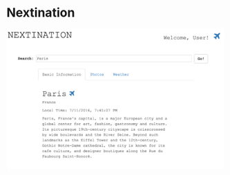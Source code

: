 # Nextination


![Alt text](https://raw.githubusercontent.com/songhyunlee/Nextination/master/public/readme_img.png "nextination")
